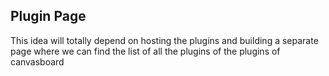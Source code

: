 ## Plugin Page

This idea will totally depend on hosting the plugins and building a separate page where we can find the list of all the plugins of the plugins of canvasboard
